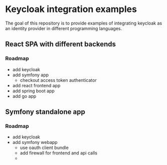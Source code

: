 # Keycloak integration examples

The goal of this repository is to provide examples of integrating keycloak as an identity provider in different programming languages.

## React SPA with different backends

### Roadmap

- add keycloak
- add symfony app
    - checkout access token authenticator
- add react frontend app
- add spring boot app
- add go app

## Symfony standalone app

### Roadmap
- add keycloak
- add symfony webapp
    - use oauth client bundle
    - add firewall for frontend and api calls
    - 